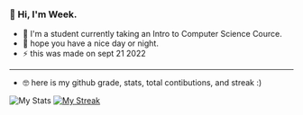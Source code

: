 ### :wave: Hi, I'm Week.

- :school_satchel: I'm a student currently taking an Intro to Computer Science Cource. 
- :purple_heart: hope you have a nice day or night.
- :zap: this was made on sept 21 2022
---------------------
- :nerd_face: here is my github grade, stats, total contibutions, and streak :)

![My Stats](https://github-readme-stats.vercel.app/api?username=week2&show_icons=true&theme=tokyonight)
[![My Streak](http://github-readme-streak-stats.herokuapp.com?user=Week2&theme=tokyonight)](https://git.io/streak-stats)
